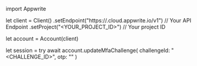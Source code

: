 import Appwrite

let client = Client()
    .setEndpoint("https://<REGION>.cloud.appwrite.io/v1") // Your API Endpoint
    .setProject("<YOUR_PROJECT_ID>") // Your project ID

let account = Account(client)

let session = try await account.updateMfaChallenge(
    challengeId: "<CHALLENGE_ID>",
    otp: "<OTP>"
)

